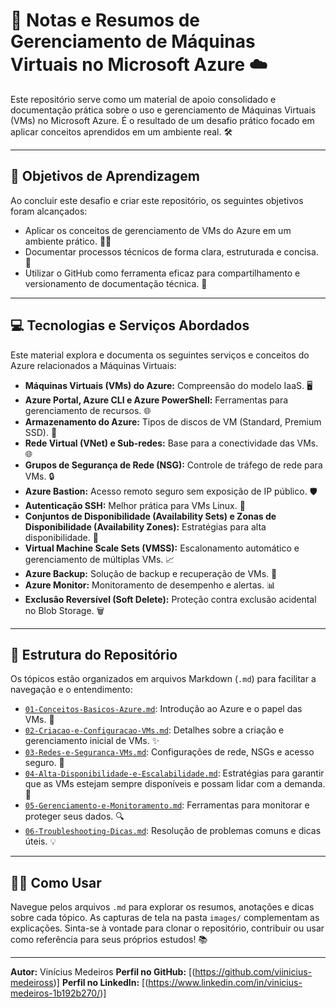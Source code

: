 # 🚀 Notas e Resumos de Gerenciamento de Máquinas Virtuais no Microsoft Azure ☁️

Este repositório serve como um material de apoio consolidado e documentação prática sobre o uso e gerenciamento de Máquinas Virtuais (VMs) no Microsoft Azure. É o resultado de um desafio prático focado em aplicar conceitos aprendidos em um ambiente real. 🛠️

---

## **🎯 Objetivos de Aprendizagem**

Ao concluir este desafio e criar este repositório, os seguintes objetivos foram alcançados:

* Aplicar os conceitos de gerenciamento de VMs do Azure em um ambiente prático. 🧑‍💻
* Documentar processos técnicos de forma clara, estruturada e concisa. 📝
* Utilizar o GitHub como ferramenta eficaz para compartilhamento e versionamento de documentação técnica. 🐙

---

## **💻 Tecnologias e Serviços Abordados**

Este material explora e documenta os seguintes serviços e conceitos do Azure relacionados a Máquinas Virtuais:

* **Máquinas Virtuais (VMs) do Azure:** Compreensão do modelo IaaS. 🖥️
* **Azure Portal, Azure CLI e Azure PowerShell:** Ferramentas para gerenciamento de recursos. 🌐
* **Armazenamento do Azure:** Tipos de discos de VM (Standard, Premium SSD). 💾
* **Rede Virtual (VNet) e Sub-redes:** Base para a conectividade das VMs. 🌐
* **Grupos de Segurança de Rede (NSG):** Controle de tráfego de rede para VMs. 🔒
* **Azure Bastion:** Acesso remoto seguro sem exposição de IP público. 🛡️
* **Autenticação SSH:** Melhor prática para VMs Linux. 🔑
* **Conjuntos de Disponibilidade (Availability Sets) e Zonas de Disponibilidade (Availability Zones):** Estratégias para alta disponibilidade. 🚀
* **Virtual Machine Scale Sets (VMSS):** Escalonamento automático e gerenciamento de múltiplas VMs. 📈
* **Azure Backup:** Solução de backup e recuperação de VMs. 💾
* **Azure Monitor:** Monitoramento de desempenho e alertas. 📊
* **Exclusão Reversível (Soft Delete):** Proteção contra exclusão acidental no Blob Storage. 🗑️

---

## **📂 Estrutura do Repositório**

Os tópicos estão organizados em arquivos Markdown (`.md`) para facilitar a navegação e o entendimento:

* [`01-Conceitos-Basicos-Azure.md`](https://github.com/viinicius-medeiross/microsoft-az-104-certification---DIO/blob/main/01-Conceitos-Basicos-Azure.md): Introdução ao Azure e o papel das VMs. 📖
* [`02-Criacao-e-Configuracao-VMs.md`](https://github.com/viinicius-medeiross/microsoft-az-104-certification---DIO/blob/main/02-Criacao-e-Configuracao-VMs.md): Detalhes sobre a criação e gerenciamento inicial de VMs. ✨
* [`03-Redes-e-Seguranca-VMs.md`](https://github.com/viinicius-medeiross/microsoft-az-104-certification---DIO/blob/main/03-Redes-e-Seguranca-VMs.md): Configurações de rede, NSGs e acesso seguro. 🔐
* [`04-Alta-Disponibilidade-e-Escalabilidade.md`](https://github.com/viinicius-medeiross/microsoft-az-104-certification---DIO/blob/main/04-Alta-Disponibilidade-e-Escalabilidade.md): Estratégias para garantir que as VMs estejam sempre disponíveis e possam lidar com a demanda. 🔄
* [`05-Gerenciamento-e-Monitoramento.md`](https://github.com/viinicius-medeiross/microsoft-az-104-certification---DIO/blob/main/05-Gerenciamento-e-Monitoramento.md): Ferramentas para monitorar e proteger seus dados. 🔍
* [`06-Troubleshooting-Dicas.md`](https://github.com/viinicius-medeiross/microsoft-az-104-certification---DIO/blob/main/06-Troubleshooting-Dicas.md): Resolução de problemas comuns e dicas úteis. 💡

---

## **👨‍🏫 Como Usar**

Navegue pelos arquivos `.md` para explorar os resumos, anotações e dicas sobre cada tópico. As capturas de tela na pasta `images/` complementam as explicações. Sinta-se à vontade para clonar o repositório, contribuir ou usar como referência para seus próprios estudos! 📚

---

**Autor:** Vinícius Medeiros
**Perfil no GitHub:** [(https://github.com/viinicius-medeiross)]
**Perfil no LinkedIn:** [(https://www.linkedin.com/in/vinicius-medeiros-1b192b270/)]
